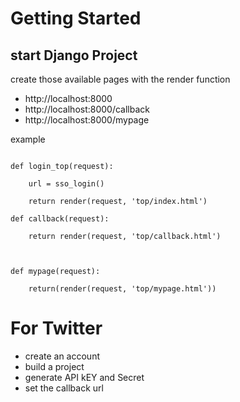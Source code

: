 # Getting Started

## start Django Project

create those available pages with the render function

- http://localhost:8000
- http://localhost:8000/callback
- http://localhost:8000/mypage

example

```

def login_top(request):

    url = sso_login()

    return render(request, 'top/index.html')

def callback(request):

    return render(request, 'top/callback.html')



def mypage(request):
   
    return(render(request, 'top/mypage.html'))

```

# For Twitter

- create an account
- build a project 
- generate API kEY and Secret
- set the callback url